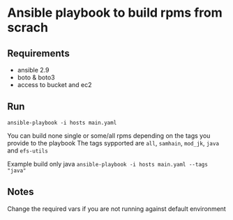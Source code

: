 # Ansible playbook to build rpms from scrach

## Requirements
- ansible 2.9
- boto & boto3
- access to bucket and ec2

## Run
```ansible-playbook -i hosts main.yaml```

You can build none single or some/all rpms depending on the tags you provide to the playbook
The tags sypported are `all`, `samhain`, `mod_jk`, `java` and `efs-utils`

Example build only java
```ansible-playbook -i hosts main.yaml --tags "java" ```

## Notes
Change the required vars if you are not running against default environment
